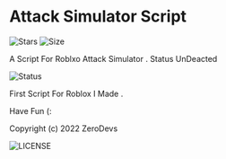 # Attack Simulator Script

![Stars](https://img.shields.io/github/stars/ZerroDevs/robloxattacks)
![Size](https://img.shields.io/github/repo-size/ZerroDevs/robloxattacks)
<br/>

A Script For Roblxo Attack Simulator . Status UnDeacted

![Status](https://img.shields.io/uptimerobot/status/m787390924-6f64fc62565b4747868bae71)

First Script For Roblox I Made . 

Have Fun (:

Copyright (c) 2022 ZeroDevs

![LICENSE](https://img.shields.io/github/license/ZerroDevs/robloxattacks)

